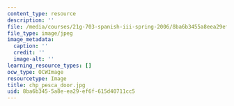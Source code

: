 ```yaml
---
content_type: resource
description: ''
file: /media/courses/21g-703-spanish-iii-spring-2006/8ba6b3455a8eea29ef6f615d40711cc5_chp_pesca_door.jpg
file_type: image/jpeg
image_metadata:
  caption: ''
  credit: ''
  image-alt: ''
learning_resource_types: []
ocw_type: OCWImage
resourcetype: Image
title: chp_pesca_door.jpg
uid: 8ba6b345-5a8e-ea29-ef6f-615d40711cc5
---
```

